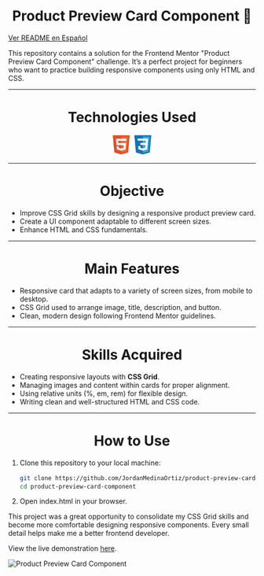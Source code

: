 <h1 align="center">Product Preview Card Component 🛒</h1>

<p align="left">
  <a href="README_ES.md" target="_blank">
    Ver README en Español
  </a>
</p>

<p>This repository contains a solution for the Frontend Mentor "Product Preview Card Component" challenge. It’s a perfect project for beginners who want to practice building responsive components using only HTML and CSS.</p>
<hr>

<h1 align="center">Technologies Used</h1>
<div align="center">
  <img src="https://github.com/devicons/devicon/blob/master/icons/html5/html5-original.svg" alt="HTML5" title="HTML5" width="40px">
  <img src="https://github.com/devicons/devicon/blob/master/icons/css3/css3-original.svg" alt="CSS3" title="CSS3" width="40px">
</div>
<hr>

<h1 align="center">Objective</h1>
<ul>
  <li>Improve CSS Grid skills by designing a responsive product preview card.</li>
  <li>Create a UI component adaptable to different screen sizes.</li>
  <li>Enhance HTML and CSS fundamentals.</li>
</ul>
<hr>

<h1 align="center">Main Features</h1>
<ul>
  <li>Responsive card that adapts to a variety of screen sizes, from mobile to desktop.</li>
  <li>CSS Grid used to arrange image, title, description, and button.</li>
  <li>Clean, modern design following Frontend Mentor guidelines.</li>
</ul>
<hr>

<h1 align="center">Skills Acquired</h1>
<ul>
  <li>Creating responsive layouts with <b>CSS Grid</b>.</li>
  <li>Managing images and content within cards for proper alignment.</li>
  <li>Using relative units (%, em, rem) for flexible design.</li>
  <li>Writing clean and well-structured HTML and CSS code.</li>
</ul>
<hr>

<h1 align="center">How to Use</h1>

1. Clone this repository to your local machine:

   ```sh
   git clone https://github.com/JordanMedinaOrtiz/product-preview-card-component.git
   cd product-preview-card-component

2. Open index.html in your browser.

<p>This project was a great opportunity to consolidate my CSS Grid skills and become more comfortable designing responsive components. Every small detail helps make me a better frontend developer.</p> <p>View the live demonstration <a href="https://jordanmedinaortiz.github.io/product-preview-card-component/" target="_blank">here</a>.</p> 
<img src="product-preview-card-component.png" alt="Product Preview Card Component" title="Product Preview Card Component" />
